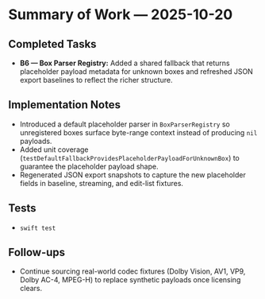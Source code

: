 # Summary of Work — 2025-10-20

## Completed Tasks
- **B6 — Box Parser Registry:** Added a shared fallback that returns placeholder payload metadata for unknown boxes and refreshed JSON export baselines to reflect the richer structure.

## Implementation Notes
- Introduced a default placeholder parser in `BoxParserRegistry` so unregistered boxes surface byte-range context instead of producing `nil` payloads.
- Added unit coverage (`testDefaultFallbackProvidesPlaceholderPayloadForUnknownBox`) to guarantee the placeholder payload shape.
- Regenerated JSON export snapshots to capture the new placeholder fields in baseline, streaming, and edit-list fixtures.

## Tests
- `swift test`

## Follow-ups
- Continue sourcing real-world codec fixtures (Dolby Vision, AV1, VP9, Dolby AC-4, MPEG-H) to replace synthetic payloads once licensing clears.
